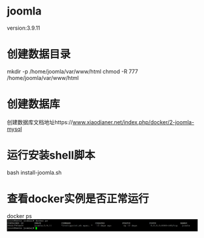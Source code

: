 # joomla
version:3.9.11
# 创建数据目录
   mkdir -p /home/joomla/var/www/html
   chmod -R 777 /home/joomla/var/www/html
# 创建数据库
创建数据库文档地址https://www.xiaodianer.net/index.php/docker/2-joomla-mysql
# 运行安装shell脚本
bash install-joomla.sh 
# 查看docker实例是否正常运行
docker ps
![image](https://github.com/kevinsingapore/joomla/blob/master/joomla.png)
